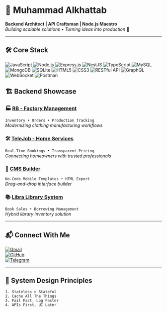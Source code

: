 # 🔧 Muhammad Alkhattab 
**Backend Architect | API Craftsman | Node.js Maestro**  
*Building scalable solutions • Turning ideas into production* 🚀  

---

## 🛠️ **Core Stack**  
![JavaScript](https://img.shields.io/badge/-JavaScript-F7DF1E?logo=javascript&logoColor=black)
![Node.js](https://img.shields.io/badge/-Node.js-339933?logo=nodedotjs&logoColor=white)
![Express.js](https://img.shields.io/badge/-Express.js-000000?logo=express&logoColor=white)
![NestJS](https://img.shields.io/badge/-NestJS-E0234E?logo=nestjs&logoColor=white)
![TypeScript](https://img.shields.io/badge/-TypeScript-3178C6?logo=typescript&logoColor=white)
![MySQL](https://img.shields.io/badge/-MySQL-4479A1?logo=mysql&logoColor=white)
![MongoDB](https://img.shields.io/badge/-MongoDB-47A248?logo=mongodb&logoColor=white)
![SQLite](https://img.shields.io/badge/-SQLite-003B57?logo=sqlite&logoColor=white)
![HTML5](https://img.shields.io/badge/-HTML5-E34F26?logo=html5&logoColor=white)
![CSS3](https://img.shields.io/badge/-CSS3-1572B6?logo=css3&logoColor=white)
![RESTful API](https://img.shields.io/badge/-RESTful_API-FF6F61?logo=rest&logoColor=white)
![GraphQL](https://img.shields.io/badge/-GraphQL-E10098?logo=graphql&logoColor=white)
![WebSocket](https://img.shields.io/badge/-WebSocket-010101?logo=websocket&logoColor=white)
![Postman](https://img.shields.io/badge/-Postman-FF6C37?logo=postman&logoColor=white)

## 🏗️ **Backend Showcase**

### 🏭 [RB - Factory Management](https://github.com/muhammad0936/RB)  
`Inventory • Orders • Production Tracking`  
*Modernizing clothing manufacturing workflows*

### 🛠️ [TeleJob - Home Services](https://github.com/muhammad0936/TeleJob)  
`Real-Time Bookings • Transparent Pricing`  
*Connecting homeowners with trusted professionals*

### 📱 [CMS Builder](https://github.com/muhammad0936/CMS)  
`No-Code Mobile Templates • HTML Export`  
*Drag-and-drop interface builder*

### 📚 [Libra Library System](https://github.com/muhammad0936/Library)  
`Book Sales • Borrowing Management`  
*Hybrid library inventory solution*

---

## 📬 **Connect With Me**  
[![Gmail](https://img.shields.io/badge/-Email-D14836?logo=gmail&logoColor=white)](mailto:muhammadalkhattab2000@gmail.com)  
[![GitHub](https://img.shields.io/badge/-GitHub-181717?logo=github)](https://github.com/muhammad0936)  
[![Telegram](https://img.shields.io/badge/-Telegram-26A5E4?logo=telegram)](https://t.me/muhammadkhattab09)  

---

## 🔄 **System Design Principles**  
```text
1. Stateless > Stateful
2. Cache All The Things
3. Fail Fast, Log Faster
4. APIs First, UI Later
